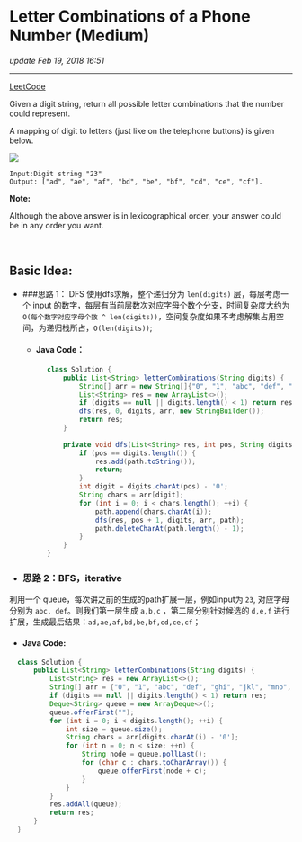 # Letter Combinations of a Phone Number (Medium)
_update Feb 19, 2018  16:51_

---
[LeetCode](https://leetcode.com/problems/letter-combinations-of-a-phone-number/description/)

Given a digit string, return all possible letter combinations that the number could represent.

A mapping of digit to letters (just like on the telephone buttons) is given below.

<img src="http://upload.wikimedia.org/wikipedia/commons/thumb/7/73/Telephone-keypad2.svg/200px-Telephone-keypad2.svg.png">


    Input:Digit string "23"
    Output: ["ad", "ae", "af", "bd", "be", "bf", "cd", "ce", "cf"].
    
**Note:**

Although the above answer is in lexicographical order, your answer could be in any order you want.

<br>

## Basic Idea:
* ###思路 1： DFS
使用dfs求解，整个递归分为 `len(digits)` 层，每层考虑一个 input 的数字，每层有当前层数次对应字母个数个分支，时间复杂度大约为 `O(每个数字对应字母个数 ^ len(digits))`，空间复杂度如果不考虑解集占用空间，为递归栈所占，`O(len(digits))`;
  * #### Java Code：
  ```java
        class Solution {
            public List<String> letterCombinations(String digits) {
                String[] arr = new String[]{"0", "1", "abc", "def", "ghi", "jkl", "mno", "pqrs", "tuv", "wxyz"};
                List<String> res = new ArrayList<>();
                if (digits == null || digits.length() < 1) return res;
                dfs(res, 0, digits, arr, new StringBuilder());
                return res;
            }
            
            private void dfs(List<String> res, int pos, String digits, String[] arr, StringBuilder path) {
                if (pos == digits.length()) {
                    res.add(path.toString());
                    return;
                }
                int digit = digits.charAt(pos) - '0';
                String chars = arr[digit];
                for (int i = 0; i < chars.length(); ++i) {
                    path.append(chars.charAt(i));
                    dfs(res, pos + 1, digits, arr, path);
                    path.deleteCharAt(path.length() - 1);
                }
            }
        }
   ```
   
* ### 思路 2：BFS，iterative
利用一个 queue，每次讲之前的生成的path扩展一层，例如input为 `23`, 对应字母分别为 `abc, def`。则我们第一层生成 `a,b,c` ，第二层分别针对候选的 `d,e,f` 进行扩展，生成最后结果：`ad,ae,af,bd,be,bf,cd,ce,cf`；
  * #### Java Code:
  ```java
    class Solution {
        public List<String> letterCombinations(String digits) {
            List<String> res = new ArrayList<>();
            String[] arr = {"0", "1", "abc", "def", "ghi", "jkl", "mno", "pqrs", "tuv", "wxyz"};
            if (digits == null || digits.length() < 1) return res;
            Deque<String> queue = new ArrayDeque<>();
            queue.offerFirst("");
            for (int i = 0; i < digits.length(); ++i) {
                int size = queue.size();
                String chars = arr[digits.charAt(i) - '0'];
                for (int n = 0; n < size; ++n) {
                    String node = queue.pollLast();
                    for (char c : chars.toCharArray()) {
                        queue.offerFirst(node + c);
                    }
                }
            }
            res.addAll(queue);
            return res;
        }
    }
  ```
   
   
   
   
   
   
   
   